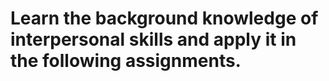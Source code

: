 # Learn the background knowledge of interpersonal skills and apply it in the following assignments.
